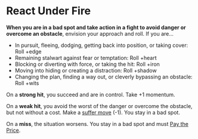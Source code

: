 # React Under Fire

**When you are in a bad spot and take action in a fight to avoid danger or overcome an obstacle**, envision your approach and roll. If you are...

  * In pursuit, fleeing, dodging, getting back into position, or taking cover: Roll +edge
  * Remaining stalwart against fear or temptation: Roll +heart
  * Blocking or diverting with force, or taking the hit: Roll +iron
  * Moving into hiding or creating a distraction: Roll +shadow
  * Changing the plan, finding a way out, or cleverly bypassing an obstacle: Roll +wits

On a **strong hit**, you succeed and are in control. Take +1 momentum.

On a **weak hit**, you avoid the worst of the danger or overcome the obstacle, but not without a cost. Make a [suffer move](#Suffer-Moves) (-1). You stay in a bad spot.

On a **miss**, the situation worsens. You stay in a bad spot and must [Pay the Price](Pay_the_Price.md).